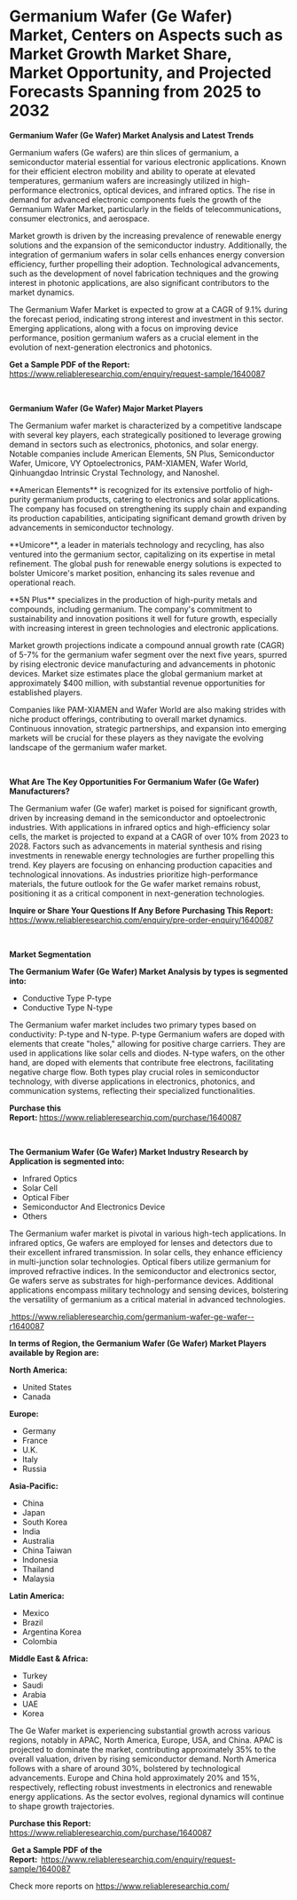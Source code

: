 <p><h1>Germanium Wafer (Ge Wafer) Market, Centers on Aspects such as Market Growth Market Share, Market Opportunity, and Projected Forecasts Spanning from 2025 to 2032</h1></p><p><strong>Germanium Wafer (Ge Wafer) Market Analysis and Latest Trends</strong></p>
<p><p>Germanium wafers (Ge wafers) are thin slices of germanium, a semiconductor material essential for various electronic applications. Known for their efficient electron mobility and ability to operate at elevated temperatures, germanium wafers are increasingly utilized in high-performance electronics, optical devices, and infrared optics. The rise in demand for advanced electronic components fuels the growth of the Germanium Wafer Market, particularly in the fields of telecommunications, consumer electronics, and aerospace.</p><p>Market growth is driven by the increasing prevalence of renewable energy solutions and the expansion of the semiconductor industry. Additionally, the integration of germanium wafers in solar cells enhances energy conversion efficiency, further propelling their adoption. Technological advancements, such as the development of novel fabrication techniques and the growing interest in photonic applications, are also significant contributors to the market dynamics.</p><p>The Germanium Wafer Market is expected to grow at a CAGR of 9.1% during the forecast period, indicating strong interest and investment in this sector. Emerging applications, along with a focus on improving device performance, position germanium wafers as a crucial element in the evolution of next-generation electronics and photonics.</p></p>
<p><strong>Get a Sample PDF of the Report:&nbsp;</strong> <a href="https://www.reliableresearchiq.com/enquiry/request-sample/1640087?utm_campaign=3354&utm_medium=2&utm_source=Github&utm_content=ia&utm_term=06042025&utm_id=germanium-wafer-ge-wafer">https://www.reliableresearchiq.com/enquiry/request-sample/1640087</a></p>
<p>&nbsp;</p>
<p><strong>Germanium Wafer (Ge Wafer) Major Market Players</strong></p>
<p><p>The Germanium wafer market is characterized by a competitive landscape with several key players, each strategically positioned to leverage growing demand in sectors such as electronics, photonics, and solar energy. Notable companies include American Elements, 5N Plus, Semiconductor Wafer, Umicore, VY Optoelectronics, PAM-XIAMEN, Wafer World, Qinhuangdao Intrinsic Crystal Technology, and Nanoshel.</p><p>**American Elements** is recognized for its extensive portfolio of high-purity germanium products, catering to electronics and solar applications. The company has focused on strengthening its supply chain and expanding its production capabilities, anticipating significant demand growth driven by advancements in semiconductor technology.</p><p>**Umicore**, a leader in materials technology and recycling, has also ventured into the germanium sector, capitalizing on its expertise in metal refinement. The global push for renewable energy solutions is expected to bolster Umicore's market position, enhancing its sales revenue and operational reach.</p><p>**5N Plus** specializes in the production of high-purity metals and compounds, including germanium. The company's commitment to sustainability and innovation positions it well for future growth, especially with increasing interest in green technologies and electronic applications.</p><p>Market growth projections indicate a compound annual growth rate (CAGR) of 5-7% for the germanium wafer segment over the next five years, spurred by rising electronic device manufacturing and advancements in photonic devices. Market size estimates place the global germanium market at approximately $400 million, with substantial revenue opportunities for established players.</p><p>Companies like PAM-XIAMEN and Wafer World are also making strides with niche product offerings, contributing to overall market dynamics. Continuous innovation, strategic partnerships, and expansion into emerging markets will be crucial for these players as they navigate the evolving landscape of the germanium wafer market.</p></p>
<p>&nbsp;</p>
<p><strong>What Are The Key Opportunities For Germanium Wafer (Ge Wafer) Manufacturers?</strong></p>
<p><p>The Germanium wafer (Ge wafer) market is poised for significant growth, driven by increasing demand in the semiconductor and optoelectronic industries. With applications in infrared optics and high-efficiency solar cells, the market is projected to expand at a CAGR of over 10% from 2023 to 2028. Factors such as advancements in material synthesis and rising investments in renewable energy technologies are further propelling this trend. Key players are focusing on enhancing production capacities and technological innovations. As industries prioritize high-performance materials, the future outlook for the Ge wafer market remains robust, positioning it as a critical component in next-generation technologies.</p></p>
<p><strong>Inquire or Share Your Questions If Any Before Purchasing This Report:</strong> <a href="https://www.reliableresearchiq.com/enquiry/pre-order-enquiry/1640087?utm_campaign=3354&utm_medium=2&utm_source=Github&utm_content=ia&utm_term=06042025&utm_id=germanium-wafer-ge-wafer">https://www.reliableresearchiq.com/enquiry/pre-order-enquiry/1640087</a></p>
<p>&nbsp;</p>
<p><strong>Market Segmentation</strong></p>
<p><strong>The Germanium Wafer (Ge Wafer) Market Analysis by types is segmented into:</strong></p>
<p><ul><li>Conductive Type P-type</li><li>Conductive Type N-type</li></ul></p>
<p><p>The Germanium wafer market includes two primary types based on conductivity: P-type and N-type. P-type Germanium wafers are doped with elements that create "holes," allowing for positive charge carriers. They are used in applications like solar cells and diodes. N-type wafers, on the other hand, are doped with elements that contribute free electrons, facilitating negative charge flow. Both types play crucial roles in semiconductor technology, with diverse applications in electronics, photonics, and communication systems, reflecting their specialized functionalities.</p></p>
<p><strong>Purchase this Report:&nbsp;</strong><a href="https://www.reliableresearchiq.com/purchase/1640087?utm_campaign=3354&utm_medium=2&utm_source=Github&utm_content=ia&utm_term=06042025&utm_id=germanium-wafer-ge-wafer">https://www.reliableresearchiq.com/purchase/1640087</a></p>
<p>&nbsp;</p>
<p><strong>The Germanium Wafer (Ge Wafer) Market Industry Research by Application is segmented into:</strong></p>
<p><ul><li>Infrared Optics</li><li>Solar Cell</li><li>Optical Fiber</li><li>Semiconductor And Electronics Device</li><li>Others</li></ul></p>
<p><p>The Germanium wafer market is pivotal in various high-tech applications. In infrared optics, Ge wafers are employed for lenses and detectors due to their excellent infrared transmission. In solar cells, they enhance efficiency in multi-junction solar technologies. Optical fibers utilize germanium for improved refractive indices. In the semiconductor and electronics sector, Ge wafers serve as substrates for high-performance devices. Additional applications encompass military technology and sensing devices, bolstering the versatility of germanium as a critical material in advanced technologies.</p></p>
<p><a href="https://www.reliableresearchiq.com/germanium-wafer-ge-wafer--r1640087?utm_campaign=3354&utm_medium=2&utm_source=Github&utm_content=ia&utm_term=06042025&utm_id=germanium-wafer-ge-wafer">&nbsp;https://www.reliableresearchiq.com/germanium-wafer-ge-wafer--r1640087</a></p>
<p><strong>In terms of Region, the Germanium Wafer (Ge Wafer) Market Players available by Region are:</strong></p>
<p>
    <p> <strong> North America: </strong>
        <ul>
            <li>United States</li>
            <li>Canada</li>
        </ul>
        </p> 
    <p> <strong> Europe: </strong>
        <ul>
            <li>Germany</li>
            <li>France</li>
            <li>U.K.</li>
            <li>Italy</li>
            <li>Russia</li>
        </ul>
        </p> 
    <p> <strong> Asia-Pacific: </strong>
        <ul>
            <li>China</li>
            <li>Japan</li>
            <li>South Korea</li>
            <li>India</li>
            <li>Australia</li>
            <li>China Taiwan</li>
            <li>Indonesia</li>
            <li>Thailand</li>
            <li>Malaysia</li>
        </ul>
        </p> 
    <p> <strong> Latin America: </strong>
        <ul>
            <li>Mexico</li>
            <li>Brazil</li>
            <li>Argentina Korea</li>
            <li>Colombia</li>
        </ul>
        </p> 
    <p> <strong> Middle East & Africa: </strong>
        <ul>
            <li>Turkey</li>
            <li>Saudi</li>
            <li>Arabia</li>
            <li>UAE</li>
            <li>Korea</li>
        </ul>
    </p>
    </p>
<p><p>The Ge Wafer market is experiencing substantial growth across various regions, notably in APAC, North America, Europe, USA, and China. APAC is projected to dominate the market, contributing approximately 35% to the overall valuation, driven by rising semiconductor demand. North America follows with a share of around 30%, bolstered by technological advancements. Europe and China hold approximately 20% and 15%, respectively, reflecting robust investments in electronics and renewable energy applications. As the sector evolves, regional dynamics will continue to shape growth trajectories.</p></p>
<p><strong>Purchase this Report: </strong><a href="https://www.reliableresearchiq.com/purchase/1640087?utm_campaign=3354&utm_medium=2&utm_source=Github&utm_content=ia&utm_term=06042025&utm_id=germanium-wafer-ge-wafer">https://www.reliableresearchiq.com/purchase/1640087</a></p>
<p>&nbsp;<strong>Get a Sample PDF of the Report:&nbsp;&nbsp;</strong><a href="https://www.reliableresearchiq.com/enquiry/request-sample/1640087?utm_campaign=3354&utm_medium=2&utm_source=Github&utm_content=ia&utm_term=06042025&utm_id=germanium-wafer-ge-wafer">https://www.reliableresearchiq.com/enquiry/request-sample/1640087</a></p>
<p><strong></strong></p>
<p>Check more reports on <a href="https://www.reliableresearchiq.com/?utm_campaign=3354&utm_medium=2&utm_source=Github&utm_content=ia&utm_term=06042025&utm_id=germanium-wafer-ge-wafer">https://www.reliableresearchiq.com/</a></p>